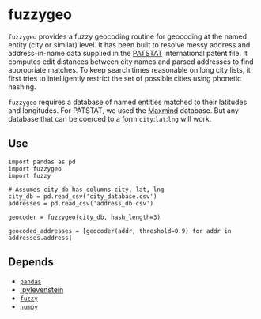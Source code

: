 fuzzygeo
========

`fuzzygeo` provides a fuzzy geocoding routine for geocoding at the named entity (city or similar) level. It has been built to resolve messy address and address-in-name data supplied in the [PATSTAT](http://www.epo.org/searching/subscription/raw/product-14-24.html) international patent file. It computes edit distances between city names and parsed addresses to find appropriate matches. To keep search times reasonable on long city lists, it first tries to intelligently restrict the set of possible cities using phonetic hashing. 

`fuzzygeo` requires a database of named entities matched to their latitudes and longitudes. For PATSTAT, we used the [Maxmind](http://www.maxmind.com/en/worldcities) database. But any database that can be coerced to a form `city`:`lat`:`lng` will work. 

Use
------

    import pandas as pd
    import fuzzygeo
    import fuzzy
    
    # Assumes city_db has columns city, lat, lng
    city_db = pd.read_csv('city_database.csv')
    addresses = pd.read_csv('address_db.csv')
    
    geocoder = fuzzygeo(city_db, hash_length=3)
    
    geocoded_addresses = [geocoder(addr, threshold=0.9) for addr in addresses.address]


Depends
-----

- [`pandas`](pandas.pydata.org)
- [`pylevenstein](http://code.google.com/p/pylevenshtein)
- [`fuzzy`](https://pypi.python.org/pypi/Fuzzy)
- [`numpy`](http://www.numpy.org/)
    
        
